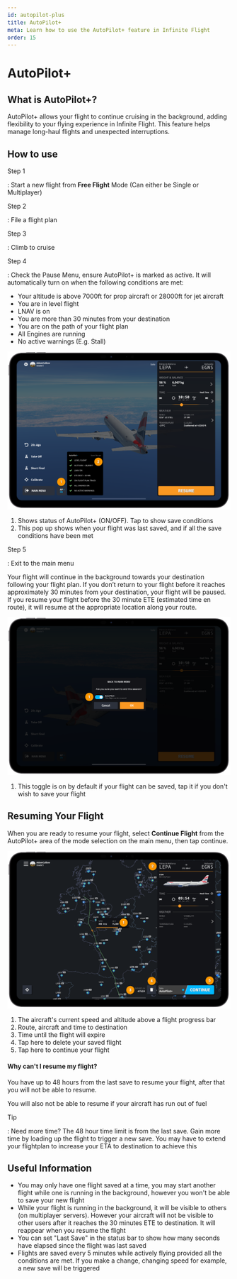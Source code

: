 ```yaml
---
id: autopilot-plus
title: AutoPilot+
meta: Learn how to use the AutoPilot+ feature in Infinite Flight
order: 15
---
```


# AutoPilot+



## What is AutoPilot+?

AutoPilot+ allows your flight to continue cruising in the background, adding flexibility to your flying experience in Infinite Flight. This feature helps manage long-haul flights and unexpected interruptions.

## How to use

Step 1

: Start a new flight from **Free Flight** Mode (Can either be Single or Multiplayer)


Step 2

: File a flight plan

Step 3 

: Climb to cruise

Step 4

: Check the Pause Menu, ensure AutoPilot+ is marked as active. It will automatically turn on when the following conditions are met:

- Your altitude is above 7000ft for prop aircraft or 28000ft for jet aircraft
- You are in level flight
- LNAV is on
- You are more than 30 minutes from your destination
- You are on the path of your flight plan
- All Engines are running
- No active warnings (E.g. Stall)

![AutoPilot+ Pause Menu](_images/manual/frames/autopilot-plus1.png)

1. Shows status of AutoPilot+ (ON/OFF). Tap to show save conditions 
2. This pop up shows when your flight was last saved, and if all the save conditions have been met

Step 5

: Exit to the main menu


Your flight will continue in the background towards your destination following your flight plan. If you don’t return to your flight before it reaches approximately 30 minutes from your destination, your flight will be paused. If you resume your flight before the 30 minute ETE (estimated time en route), it will resume at the appropriate location along your route.

![AutoPilot+ Exit Flight Page](_images/manual/frames/autopilot-plus2.png)

1. This toggle is on by default if your flight can be saved, tap it if you don't wish to save your flight


## Resuming Your Flight

When you are ready to resume your flight, select **Continue Flight** from the AutoPilot+ area of the mode selection on the main menu, then tap continue.

![AutoPilot+ Resume Page](_images/manual/frames/autopilot-plus3.png)

1. The aircraft's current speed and altitude above a flight progress bar
2. Route, aircraft and time to destination
3. Time until the flight will expire
4. Tap here to delete your saved flight
5. Tap here to continue your flight

#### Why can't I resume my flight?
You have up to 48 hours from the last save to resume your flight, after that you will not be able to resume.

You will also not be able to resume if your aircraft has run out of fuel

Tip

: Need more time? The 48 hour time limit is from the last save. Gain more time by loading up the flight to trigger a new save. You may have to extend your flightplan to increase your ETA to destination to achieve this

## Useful Information

 - You may only have one flight saved at a time, you may start another flight while one is running in the background, however you won't be able to save your new flight
 - While your flight is running in the background, it will be visible to others (on multiplayer servers). However your aircraft will not be visible to other users after it reaches the 30 minutes ETE to destination. It will reappear when you resume the flight
 - You can set "Last Save" in the status bar to show how many seconds have elapsed since the flight was last saved
 - Flights are saved every 5 minutes while actively flying provided all the conditions are met. If you make a change, changing speed for example, a new save will be triggered
  

